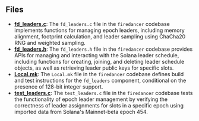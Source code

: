 
## Files
- **[fd_leaders.c](leaders/fd_leaders.c.driver.md)**: The `fd_leaders.c` file in the `firedancer` codebase implements functions for managing epoch leaders, including memory alignment, footprint calculation, and leader sampling using ChaCha20 RNG and weighted sampling.
- **[fd_leaders.h](leaders/fd_leaders.h.driver.md)**: The `fd_leaders.h` file in the `firedancer` codebase provides APIs for managing and interacting with the Solana leader schedule, including functions for creating, joining, and deleting leader schedule objects, as well as retrieving leader public keys for specific slots.
- **[Local.mk](leaders/Local.mk.driver.md)**: The `Local.mk` file in the `firedancer` codebase defines build and test instructions for the `fd_leaders` component, conditional on the presence of 128-bit integer support.
- **[test_leaders.c](leaders/test_leaders.c.driver.md)**: The `test_leaders.c` file in the `firedancer` codebase tests the functionality of epoch leader management by verifying the correctness of leader assignments for slots in a specific epoch using imported data from Solana's Mainnet-beta epoch 454.
